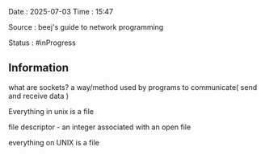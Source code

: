 Date : 2025-07-03  Time : 15:47

Source : beej's guide to network programming

Status : #inProgress   
## Information

what are sockets?
a way/method used by programs to communicate( send and receive data )

Everything in unix is a file

file descriptor -  an integer associated with an open file 

everything on UNIX is a file


